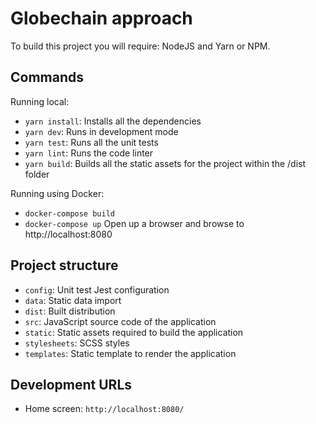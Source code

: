 # Globechain approach

To build this project you will require: NodeJS and Yarn or NPM.

## Commands

Running local:

 - `yarn install`: Installs all the dependencies
 - `yarn dev`: Runs in development mode
 - `yarn test`: Runs all the unit tests
 - `yarn lint`: Runs the code linter
 - `yarn build`: Builds all the static assets for the project within the /dist folder

Running using Docker:

 - `docker-compose build`
 - `docker-compose up`
Open up a browser and browse to http://localhost:8080


## Project structure

 - `config`: Unit test Jest configuration
 - `data`: Static data import
 - `dist`: Built distribution
 - `src`: JavaScript source code of the application
 - `static`: Static assets required to build the application
 - `stylesheets`: SCSS styles
 - `templates`: Static template to render the application

## Development URLs

- Home screen: `http://localhost:8080/`